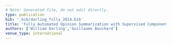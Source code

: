 ```yaml
---
# Note: Generated file, do not edit directly.
type: publication
bib: '_bib/darling_fully_2014.bib'
title: 'Fully Automated Opinion Summarization with Supervised Components and the Crowd'
authors: ['William Darling','Guillaume Bouchard']
venue_type: international
---
```

